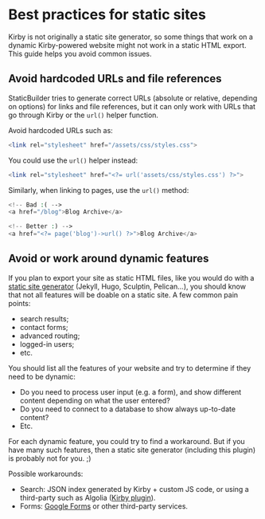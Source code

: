 Best practices for static sites
===============================


Kirby is not originally a static site generator, so some things that work on a dynamic Kirby-powered website might not work in a static HTML export. This guide helps you avoid common issues.


## Avoid hardcoded URLs and file references

StaticBuilder tries to generate correct URLs (absolute or relative, depending on options) for links and file references, but it can only work with URLs that go through Kirby or the `url()` helper function.

Avoid hardcoded URLs such as:

```php
<link rel="stylesheet" href="/assets/css/styles.css">
```

You could use the `url()` helper instead:

```php
<link rel="stylesheet" href="<?= url('assets/css/styles.css') ?>">
```

Similarly, when linking to pages, use the `url()` method:

```php
<!-- Bad :( -->
<a href="/blog">Blog Archive</a>

<!-- Better :) -->
<a href="<?= page('blog')->url() ?>">Blog Archive</a>
```


## Avoid or work around dynamic features

If you plan to export your site as static HTML files, like you would do with a [static site generator](https://www.staticgen.com/) (Jekyll, Hugo, Sculptin, Pelican…), you should know that not all features will be doable on a static site. A few common pain points:

-   search results;
-   contact forms;
-   advanced routing;
-   logged-in users;
-   etc.

You should list all the features of your website and try to determine if they need to be dynamic:

-   Do you need to process user input (e.g. a form), and show different content depending on what the user entered?
-   Do you need to connect to a database to show always up-to-date content?
-   Etc.

For each dynamic feature, you could try to find a workaround. But if you have many such features, then a static site generator (including this plugin) is probably not for you. ;)

Possible workarounds:

-   Search: JSON index generated by Kirby + custom JS code, or using a third-party such as Algolia ([Kirby plugin](https://github.com/getkirby-plugins/algolia-plugin)).
-   Forms: [Google Forms](https://www.google.com/forms/about/) or other third-party services.
